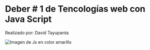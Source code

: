 # Deber # 1 de Tencologías web con Java Script

Realizado por: David Tayupanta


![Imagen de Js en color amarillo](https://scontent-lga3-1.xx.fbcdn.net/v/t1.0-9/14462916_678086095690738_4927312429287970984_n.jpg?oh=98a0b441fa2e6ff200cfe1406580f2d3&oe=58670AEB)
